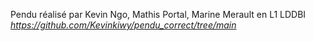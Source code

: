 Pendu réalisé par Kevin Ngo, Mathis Portal, Marine Merault en L1 LDDBI
<em>https://github.com/Kevinkiwy/pendu_correct/tree/main</em>
